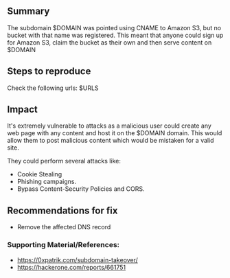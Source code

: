 ## Summary

The subdomain $DOMAIN was pointed using CNAME to Amazon S3, but no bucket with that name was registered. This meant that anyone could sign up for Amazon S3, claim the bucket as their own and then serve content on $DOMAIN

## Steps to reproduce
 
Check the following urls:
$URLS


## Impact

It's extremely vulnerable to attacks as a malicious user could create any web page with any content and host it on the $DOMAIN domain. This would allow them to post malicious content which would be mistaken for a valid site. 

They could perform several attacks like:
 - Cookie Stealing
 - Phishing campaigns. 
 - Bypass Content-Security Policies and CORS.

 
## Recommendations for fix

* Remove the affected DNS record
 

### Supporting Material/References:

 - https://0xpatrik.com/subdomain-takeover/
 - https://hackerone.com/reports/661751
